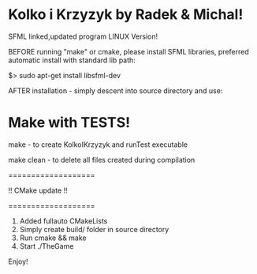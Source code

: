 # Kolko i Krzyzyk by Radek & Michal! #


SFML linked,updated program LINUX Version!

BEFORE running "make" or cmake, please install SFML libraries, preferred automatic install with standard lib path:

$> sudo apt-get install libsfml-dev

AFTER installation - simply descent into source directory and use:


# Make with TESTS!

make - to create KolkoIKrzyzyk and runTest executable

make clean - to delete all files created during compilation



===================

!! CMake update !!

===================

1. Added fullauto CMakeLists
2. Simply create build/ folder in source directory
3. Run cmake && make
4. Start ./TheGame





Enjoy!
